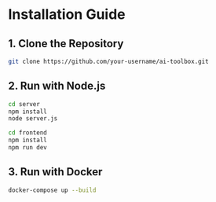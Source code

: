 # Installation Guide

## 1. Clone the Repository
```bash
git clone https://github.com/your-username/ai-toolbox.git
```

## 2. Run with Node.js
```bash
cd server
npm install
node server.js
```

```bash
cd frontend
npm install
npm run dev
```

## 3. Run with Docker
```bash
docker-compose up --build
```
